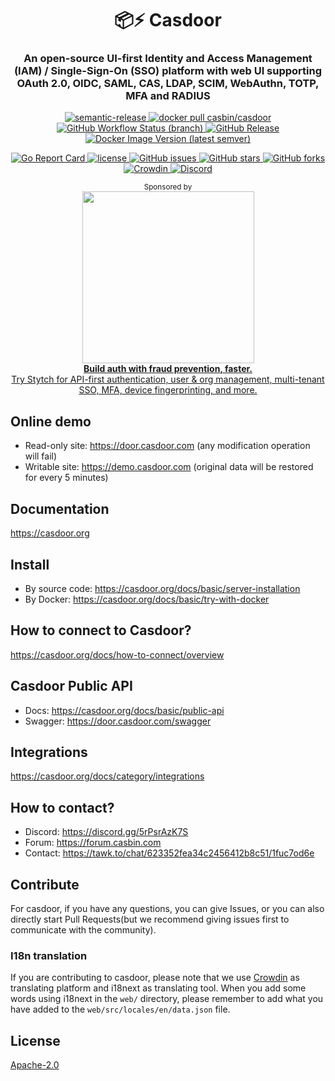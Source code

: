 <h1 align="center" style="border-bottom: none;">📦⚡️ Casdoor</h1>
<h3 align="center">An open-source UI-first Identity and Access Management (IAM) / Single-Sign-On (SSO) platform with web UI supporting OAuth 2.0, OIDC, SAML, CAS, LDAP, SCIM, WebAuthn, TOTP, MFA and RADIUS</h3>
<p align="center">
  <a href="#badge">
    <img alt="semantic-release" src="https://img.shields.io/badge/%20%20%F0%9F%93%A6%F0%9F%9A%80-semantic--release-e10079.svg">
  </a>
  <a href="https://hub.docker.com/r/casbin/casdoor">
    <img alt="docker pull casbin/casdoor" src="https://img.shields.io/docker/pulls/casbin/casdoor.svg">
  </a>
  <a href="https://github.com/casdoor/casdoor/actions/workflows/build.yml">
    <img alt="GitHub Workflow Status (branch)" src="https://github.com/casdoor/casdoor/workflows/Build/badge.svg?style=flat-square">
  </a>
  <a href="https://github.com/casdoor/casdoor/releases/latest">
    <img alt="GitHub Release" src="https://img.shields.io/github/v/release/casdoor/casdoor.svg">
  </a>
  <a href="https://hub.docker.com/repository/docker/casbin/casdoor">
    <img alt="Docker Image Version (latest semver)" src="https://img.shields.io/badge/Docker%20Hub-latest-brightgreen">
  </a>
</p>

<p align="center">
  <a href="https://goreportcard.com/report/github.com/casdoor/casdoor">
    <img alt="Go Report Card" src="https://goreportcard.com/badge/github.com/casdoor/casdoor?style=flat-square">
  </a>
  <a href="https://github.com/casdoor/casdoor/blob/master/LICENSE">
    <img src="https://img.shields.io/github/license/casdoor/casdoor?style=flat-square" alt="license">
  </a>
  <a href="https://github.com/casdoor/casdoor/issues">
    <img alt="GitHub issues" src="https://img.shields.io/github/issues/casdoor/casdoor?style=flat-square">
  </a>
  <a href="#">
    <img alt="GitHub stars" src="https://img.shields.io/github/stars/casdoor/casdoor?style=flat-square">
  </a>
  <a href="https://github.com/casdoor/casdoor/network">
    <img alt="GitHub forks" src="https://img.shields.io/github/forks/casdoor/casdoor?style=flat-square">
  </a>
  <a href="https://crowdin.com/project/casdoor-site">
    <img alt="Crowdin" src="https://badges.crowdin.net/casdoor-site/localized.svg">
  </a>
  <a href="https://discord.gg/5rPsrAzK7S">
    <img alt="Discord" src="https://img.shields.io/discord/1022748306096537660?style=flat-square&logo=discord&label=discord&color=5865F2">
  </a>
</p>

<p align="center">
  <sup>Sponsored by</sup>
  <br>
  <a href="https://stytch.com/docs?utm_source=oss-sponsorship&utm_medium=paid_sponsorship&utm_campaign=casbin">
    <picture>
      <source media="(prefers-color-scheme: dark)" srcset="https://cdn.casbin.org/img/stytch-white.png">
      <source media="(prefers-color-scheme: light)" srcset="https://cdn.casbin.org/img/stytch-charcoal.png">
      <img src="https://cdn.casbin.org/img/stytch-charcoal.png" width="275">
    </picture>
  </a><br/>
  <a href="https://stytch.com/docs?utm_source=oss-sponsorship&utm_medium=paid_sponsorship&utm_campaign=casbin"><b>Build auth with fraud prevention, faster.</b><br/> Try Stytch for API-first authentication, user & org management, multi-tenant SSO, MFA, device fingerprinting, and more.</a>
  <br>
</p>

## Online demo

- Read-only site: https://door.casdoor.com (any modification operation will fail)
- Writable site: https://demo.casdoor.com (original data will be restored for every 5 minutes)

## Documentation

https://casdoor.org

## Install

- By source code: https://casdoor.org/docs/basic/server-installation
- By Docker: https://casdoor.org/docs/basic/try-with-docker

## How to connect to Casdoor?

https://casdoor.org/docs/how-to-connect/overview

## Casdoor Public API

- Docs: https://casdoor.org/docs/basic/public-api
- Swagger: https://door.casdoor.com/swagger

## Integrations

https://casdoor.org/docs/category/integrations

## How to contact?

- Discord: https://discord.gg/5rPsrAzK7S
- Forum: https://forum.casbin.com
- Contact: https://tawk.to/chat/623352fea34c2456412b8c51/1fuc7od6e

## Contribute

For casdoor, if you have any questions, you can give Issues, or you can also directly start Pull Requests(but we recommend giving issues first to communicate with the community).

### I18n translation

If you are contributing to casdoor, please note that we use [Crowdin](https://crowdin.com/project/casdoor-site) as translating platform and i18next as translating tool. When you add some words using i18next in the `web/` directory, please remember to add what you have added to the `web/src/locales/en/data.json` file.

## License

[Apache-2.0](https://github.com/casdoor/casdoor/blob/master/LICENSE)
